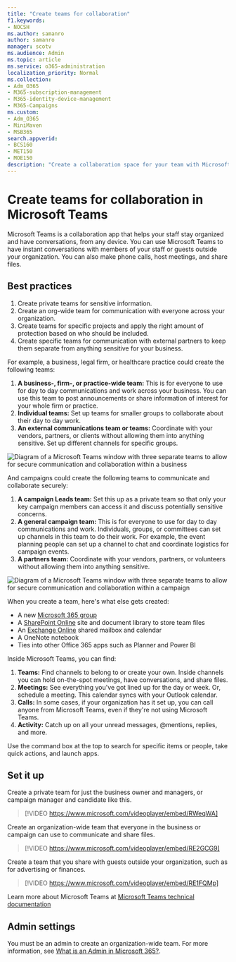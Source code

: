 ```yaml
---
title: "Create teams for collaboration"
f1.keywords:
- NOCSH
ms.author: samanro
author: samanro
manager: scotv
ms.audience: Admin
ms.topic: article
ms.service: o365-administration
localization_priority: Normal
ms.collection: 
- Adm_O365
- M365-subscription-management 
- M365-identity-device-management
- M365-Campaigns
ms.custom:
- Adm_O365
- MiniMaven
- MSB365
search.appverid:
- BCS160
- MET150
- MOE150
description: "Create a collaboration space for your team with Microsoft Teams."
---
```


# Create teams for collaboration in Microsoft Teams

Microsoft Teams is a collaboration app that helps your staff stay organized and have conversations, from any device. You can use Microsoft Teams to have instant conversations with members of your staff or guests outside your organization. You can also make phone calls, host meetings, and share files.

## Best practices

1. Create private teams for sensitive information.
1. Create an org-wide team for communication with everyone across your organization.
1. Create teams for specific projects and apply the right amount of protection based on who should be included.
1. Create specific teams for communication with external partners to keep them separate from anything sensitive for your business.

For example, a business, legal firm, or healthcare practice could create the following teams:

1. **A business-, firm-, or practice-wide team:** This is for everyone to use for day to day communications and work across your business. You can use this team to post announcements or share information of interest for your whole firm or practice.
1. **Individual teams:** Set up teams for smaller groups to collaborate about their day to day work.
1. **An external communications team or teams:** Coordinate with your vendors, partners, or clients without allowing them into anything sensitive. Set up different channels for specific groups.

![Diagram of a Microsoft Teams window with three separate teams to allow for secure communication and collaboration within a business](../media/m365-democracy-teams-business-collab.png)

And campaigns could create the following teams to communicate and collaborate securely:

1. **A campaign Leads team:** Set this up as a private team so that only your key campaign members can access it and discuss potentially sensitive concerns.
2. **A general campaign team:** This is for everyone to use for day to day communications and work. Individuals, groups, or committees can set up channels in this team to do their work. For example, the event planning people can set up a channel to chat and coordinate logistics for campaign events.
3. **A partners team:** Coordinate with your vendors, partners, or volunteers without allowing them into anything sensitive.

![Diagram of a Microsoft Teams window with three separate teams to allow for secure communication and collaboration within a campaign](../media/m365-democracy-teams-collab.png)

When you create a team, here's what else gets created:

- A new [Microsoft 365 group](/MicrosoftTeams/office-365-groups)
- A [SharePoint Online](/MicrosoftTeams/sharepoint-onedrive-interact) site and document library to store team files
- An [Exchange Online](/MicrosoftTeams/exchange-teams-interact) shared mailbox and calendar
- A OneNote notebook
- Ties into other Office 365 apps such as Planner and Power BI

Inside Microsoft Teams, you can find:

1. **Teams:** Find channels to belong to or create your own. Inside channels you can hold on-the-spot meetings, have conversations, and share files.
2. **Meetings:** See everything you've got lined up for the day or week. Or, schedule a meeting. This calendar syncs with your Outlook calendar.
3. **Calls:** In some cases, if your organization has it set up, you can call anyone from Microsoft Teams, even if they're not using Microsoft Teams.
4. **Activity:** Catch up on all your unread messages, @mentions, replies, and more.

Use the command box at the top to search for specific items or people, take quick actions, and launch apps.

## Set it up

Create a private team for just the business owner and managers, or campaign manager and candidate like this.

> [!VIDEO https://www.microsoft.com/videoplayer/embed/RWeqWA]

Create an organization-wide team that everyone in the business or campaign can use to communicate and share files.

> [!VIDEO https://www.microsoft.com/videoplayer/embed/RE2GCG9]

Create a team that you share with guests outside your organization, such as for advertising or finances.

> [!VIDEO https://www.microsoft.com/videoplayer/embed/RE1FQMp]

Learn more about Microsoft Teams at [Microsoft Teams technical documentation](/microsoftteams/microsoft-teams)

## Admin settings

You must be an admin to create an organization-wide team. For more information, see [What is an Admin in Microsoft 365?](https://support.office.com/article/what-is-an-admin-e123627e-4892-4461-b9aa-1b6d57a5cfa4?ui=en-US&rs=en-US&ad=US).